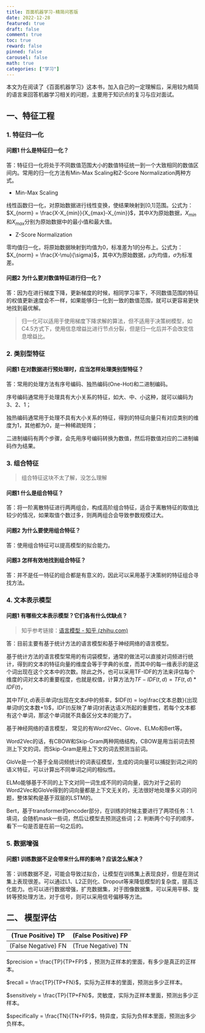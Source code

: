 ```yaml
---
title: 百面机器学习-精简问答版
date: 2022-12-28
featured: true
draft: false
comment: true
toc: true
reward: false
pinned: false
carousel: false
math: true
categories: ["学习"]
---
```


本文为在阅读了《百面机器学习》这本书，加入自己的一定理解后，采用较为精简的语言来回答机器学习相关的问题，主要用于知识点的复习与应对面试。

<!--more-->

## 一、特征工程

### 1. 特征归一化

#### 问题1 什么是特征归一化？

答：特征归一化将处于不同数值范围大小的数值特征统一到一个大致相同的数值区间内。常用的归一化方法有Min-Max Scaling和Z-Score Normalization两种方式。

- Min-Max Scaling

线性函数归一化，对原始数据进行线性变换，使结果映射到[0,1]范围。公式为：$X_{norm} = \frac{X-X_{min}}{X_{max}-X_{min}}$，其中$X$为原始数据，$X_{min}$和$X_{max}$分别为原始数据中的最小值和最大值。

- Z-Score Normalization

零均值归一化，将原始数据映射到均值为0，标准差为1的分布上。公式为：$X_{norm} = \frac{X-\mu}{\sigma}$，其中$X$为原始数据，$\mu$为均值，$\sigma$为标准差。

#### 问题2 为什么要对数值特征进行归一化？

答：因为在进行梯度下降，更新梯度的时候，相同学习率下，不同数值范围的特征的权值更新速度会不一样，如果能够归一化到一致的数值范围，就可以更容易更快地找到最优解。

> 归一化可以适用于使用梯度下降求解的算法，但不适用于决策树模型，如C4.5方式下，使用信息增益比进行节点分裂，但是归一化后并不会改变信息增益比。

### 2. 类别型特征

#### 问题1 在对数据进行预处理时，应当怎样处理类别型特征？

答：常用的处理方法有序号编码、独热编码(One-Hot)和二进制编码。

序号编码通常用于处理具有大小关系的特征，如大、中、小这种，就可以编码为3、2、1；

独热编码通常用于处理不具有大小关系的特征，得到的特征向量只有对应类别的维度为1，其他都为0，是一种稀疏矩阵；

二进制编码有两个步骤，会先用序号编码转换为数值，然后将数值对应的二进制编码作为结果。

### 3. 组合特征

> 组合特征这块不太了解，没怎么理解

#### 问题1 什么是组合特征？

答：将一阶离散特征进行两两组合，构成高阶组合特征，适合于离散特征的取值比较少的情况，如果取值个数过多，则两两组合会导致参数规模过大。

#### 问题2 为什么要使用组合特征？

答：使用组合特征可以提高模型的拟合能力。

#### 问题3 怎样有效地找到组合特征？

答：并不是任一特征的组合都是有意义的，因此可以采用基于决策树的特征组合寻找方法。

### 4. 文本表示模型

#### 问题1 有哪些文本表示模型？它们各有什么优缺点？

> 知乎参考链接：[语言模型 - 知乎 (zhihu.com)](https://zhuanlan.zhihu.com/p/90741508)

答：目前主要有基于统计方法的语言模型和基于神经网络的语言模型。

基于统计方法的语言模型常用的有词袋模型，通常的做法可以直接对词频进行统计，得到的文本的特征向量的维度会等于字典的长度，而其中的每一维表示的是这个词出现在这个文本中的次数。除此之外，也可以采用TF-IDF的方法来评估每个维度的词对文本的重要程度，也就是权值，计算方法为$TF-IDF(t,d) = TF(t,d)*IDF(t)$，

其中$TF(t,d)$表示单词$t$出现在文本$d$中的频率，$IDF(t) = log\frac{文本总数}{出现单词t的文本数+1}$，$IDF(t)$反映了单词$t$对表达语义所起的重要性，若每个文本都有这个单词，那这个单词就不具备区分文本的能力了。

基于神经网络的语言模型， 常见的有Word2Vec、Glove、ELMo和Bert等。

Word2Vec的话，有CBOW和Skip-Gram两种网络结构，CBOW是用当前词去预测上下文的词，而Skip-Gram是用上下文的词去预测当前词。

GloVe是一个基于全局词频统计的词表征模型，生成的词向量可以捕捉到词之间的语义特征，可以计算出不同单词之间的相似性。

ELMo能够基于不同的上下文对同一词生成不同的词向量，因为对于之前的Word2Vec和GloVe得到的词向量都是上下文无关的，无法很好地处理多义词的问题，整体架构是基于双层的LSTM的。

Bert，基于transformer的encoder部分，在训练的时候主要进行了两项任务：1. 填词，会随机mask一些词，然后让模型去预测这些词；2. 判断两个句子的顺序，看下一句是否是在前一句之后的。

### 5. 数据增强

#### 问题1 训练数据不足会带来什么样的影响？应该怎么解决？

答：训练数据不足，可能会导致过拟合，让模型在训练集上表现良好，但是在测试集上表现很差。可以通过L1、L2正则化、Dropout等来降低模型的复杂度，提高泛化能力。也可以进行数据增强，扩充数据集，对于图像数据集，可以采用平移、旋转等预处理方法，对于信号，则可以采用信号偏移等方法。

## 二、 模型评估



| (True Positive) TP  | (False Positive) FP |
| ------------------- | ------------------- |
| (False Negative) FN | (True Negative) TN  |



$precision = \frac{TP}{TP+FP}$ ，预测为正样本的里面，有多少是真正的正样本。

$recall = \frac{TP}{TP+FN}$，实际为正样本的里面，预测出多少正样本。

$sensitively = \frac{TP}{TP+FN}$，灵敏度，实际为正样本里面，预测出多少正样本。

$specifically = \frac{TN}{TN+FP}$，特异度，实际为负样本里面，预测出多少负样本。